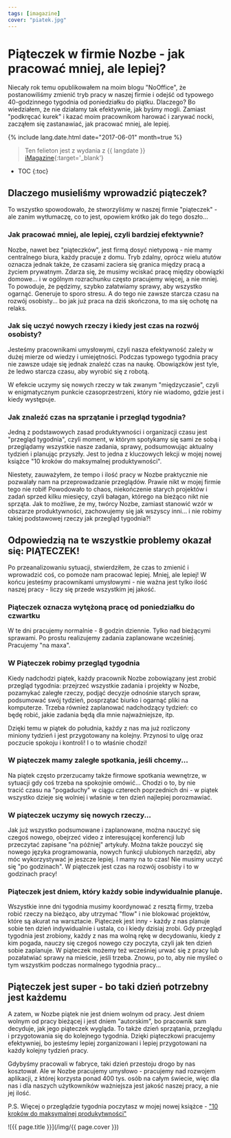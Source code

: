 ```yaml
---
tags: [imagazine]
cover: "piatek.jpg"
---
```


# Piąteczek w firmie Nozbe - jak pracować mniej, ale lepiej?

Niecały rok temu opublikowałem na moim blogu "NoOffice", że postanowiliśmy zmienić tryb pracy w naszej firmie i odejść od typowego 40-godzinnego tygodnia od poniedziałku do piątku. Dlaczego? Bo wiedziałem, że nie działamy tak efektywnie, jak byśmy mogli. Zamiast "podkręcać kurek" i kazać moim pracownikom harować i zarywać nocki, zacząłem się zastanawiać, jak pracować mniej, ale lepiej.

<!--More-->

{% include lang.date.html date="2017-06-01" month=true %}

> Ten felieton jest z wydania z {{ langdate }} [iMagazine](https://imagazine.pl){:target='_blank'}

* TOC
{:toc}

## Dlaczego musieliśmy wprowadzić piąteczek?

To wszystko spowodowało, że stworzyliśmy w naszej firmie "piąteczek" - ale zanim wytłumaczę, co to jest, opowiem krótko jak do tego doszło...

### Jak pracować mniej, ale lepiej, czyli bardziej efektywnie?

Nozbe, nawet bez "piąteczków", jest firmą dosyć nietypową - nie mamy centralnego biura, każdy pracuje z domu. Tryb zdalny, oprócz wielu atutów oznacza jednak także, że czasami zaciera się granica między pracą a życiem prywatnym. Zdarza się, że musimy wciskać pracę między obowiązki domowe... i w ogólnym rozrachunku często pracujemy więcej, a nie mniej. To powoduje, że pędzimy, szybko załatwiamy sprawy, aby wszystko ogarnąć. Generuje to sporo stresu. A do tego nie zawsze starcza czasu na rozwój osobisty... bo jak już praca na dziś skończona, to ma się ochotę na relaks.

### Jak się uczyć nowych rzeczy i kiedy jest czas na rozwój osobisty?

Jesteśmy pracownikami umysłowymi, czyli nasza efektywność zależy w dużej mierze od wiedzy i umiejętności. Podczas typowego tygodnia pracy nie zawsze udaje się jednak znaleźć czas na naukę. Obowiązków jest tyle, że ledwo starcza czasu, aby wyrobić się z robotą.

W efekcie uczymy się nowych rzeczy w tak zwanym "międzyczasie", czyli w enigmatycznym punkcie czasoprzestrzeni, który nie wiadomo, gdzie jest i kiedy występuje.

### Jak znaleźć czas na sprzątanie i przegląd tygodnia?

Jedną z podstawowych zasad produktywności i organizacji czasu jest "przegląd tygodnia", czyli moment, w którym spotykamy się sami ze sobą i przeglądamy wszystkie nasze zadania, sprawy, podsumowując aktualny tydzień i planując przyszły. Jest to jedna z kluczowych lekcji w mojej nowej książce "10 kroków do maksymalnej produktywności".

Niestety, zauważyłem, że tempo i ilość pracy w Nozbe praktycznie nie pozwalały nam na przeprowadzanie przeglądów. Prawie nikt w mojej firmie tego nie robił! Powodowało to chaos, niekończenie starych projektów i zadań sprzed kilku miesięcy, czyli bałagan, którego na bieżąco nikt nie sprząta. Jak to możliwe, że my, twórcy Nozbe, zamiast stanowić wzór w obszarze produktywności, zachowujemy się jak wszyscy inni... i nie robimy takiej podstawowej rzeczy jak przegląd tygodnia?!

## Odpowiedzią na te wszystkie problemy okazał się: PIĄTECZEK!

Po przeanalizowaniu sytuacji, stwierdziłem, że czas to zmienić i wprowadzić coś, co pomoże nam pracować lepiej. Mniej, ale lepiej! W końcu jesteśmy pracownikami umysłowymi - nie ważna jest tylko ilość naszej pracy - liczy się przede wszystkim jej jakość.

### Piąteczek oznacza wytężoną pracę od poniedziałku do czwartku

W te dni pracujemy normalnie - 8 godzin dziennie. Tylko nad bieżącymi sprawami. Po prostu realizujemy zadania zaplanowane wcześniej. Pracujemy "na maxa".

### W Piąteczek robimy przegląd tygodnia

Kiedy nadchodzi piątek, każdy pracownik Nozbe zobowiązany jest zrobić przegląd tygodnia: przejrzeć wszystkie zadania i projekty w Nozbe, pozamykać zaległe rzeczy, podjąć decyzje odnośnie starych spraw, podsumować swój tydzień, posprzątać biurko i ogarnąć pliki na komputerze. Trzeba również zaplanować nadchodzący tydzień: co będę robić, jakie zadania będą dla mnie najważniejsze, itp.

Dzięki temu w piątek do południa, każdy z nas ma już rozliczony miniony tydzień i jest przygotowany na kolejny. Przynosi to ulgę oraz poczucie spokoju i kontroli! I o to właśnie chodzi!

### W piąteczek mamy zaległe spotkania, jeśli chcemy...

Na piątek często przerzucamy także firmowe spotkania wewnętrze, w sytuacji gdy coś trzeba na spokojnie omówić... Chodzi o to, by nie tracić czasu na "pogaduchy" w ciągu czterech poprzednich dni - w piątek wszystko dzieje się wolniej i właśnie w ten dzień najlepiej porozmawiać.

### W piąteczek uczymy się nowych rzeczy...

Jak już wszystko podsumowane i zaplanowane, można nauczyć się czegoś nowego, obejrzeć video z interesującej konferencji lub przeczytać zapisane "na później" artykuły. Można także pouczyć się nowego języka programowania, nowych funkcji ulubionych narzędzi, aby móc wykorzystywać je jeszcze lepiej. I mamy na to czas! Nie musimy uczyć się "po godzinach". W piąteczek jest czas na rozwój osobisty i to w godzinach pracy!

### Piąteczek jest dniem, który każdy sobie indywidualnie planuje.

Wszystkie inne dni tygodnia musimy koordynować z resztą firmy, trzeba robić rzeczy na bieżąco, aby utrzymać "flow" i nie blokować projektów, które są akurat na warsztacie. Piąteczek jest inny - każdy z nas planuje sobie ten dzień indywidualnie i ustala, co i kiedy dzisiaj zrobi. Gdy przegląd tygodnia jest zrobiony, każdy z nas ma wolną rękę w decydowaniu, kiedy z kim pogada, nauczy się czegoś nowego czy poczyta, czyli jak ten dzień sobie zaplanuje. W piąteczek możemy też wcześniej urwać się z pracy lub pozałatwiać sprawy na mieście, jeśli trzeba. Znowu, po to, aby nie myśleć o tym wszystkim podczas normalnego tygodnia pracy...

## Piąteczek jest super - bo taki dzień potrzebny jest każdemu

A zatem, w Nozbe piątek nie jest dniem wolnym od pracy. Jest dniem wolnym od pracy bieżącej i jest dniem "autorskim", bo pracownik sam decyduje, jak jego piąteczek wygląda. To także dzień sprzątania, przeglądu i przygotowania się do kolejnego tygodnia. Dzięki piąteczkowi pracujemy efektywniej, bo jesteśmy lepiej zorganizowani i lepiej przygotowani na każdy kolejny tydzień pracy.

Gdybyśmy pracowali w fabryce, taki dzień przestoju drogo by nas kosztował. Ale w Nozbe pracujemy umysłowo - pracujemy nad rozwojem aplikacji, z której korzysta ponad 400 tys. osób na całym świecie, więc dla nas i dla naszych użytkowników ważniejsza jest jakość naszej pracy, a nie jej ilość.

P.S. Więcej o przeglądzie tygodnia poczytasz w mojej nowej książce - ["10 kroków do maksymalnej produkytwności"](https://kursproduktywnosci.pl)

![{{ page.title }}](/img/{{ page.cover }})

[n]: https://michael.gratis/nozbe_pl